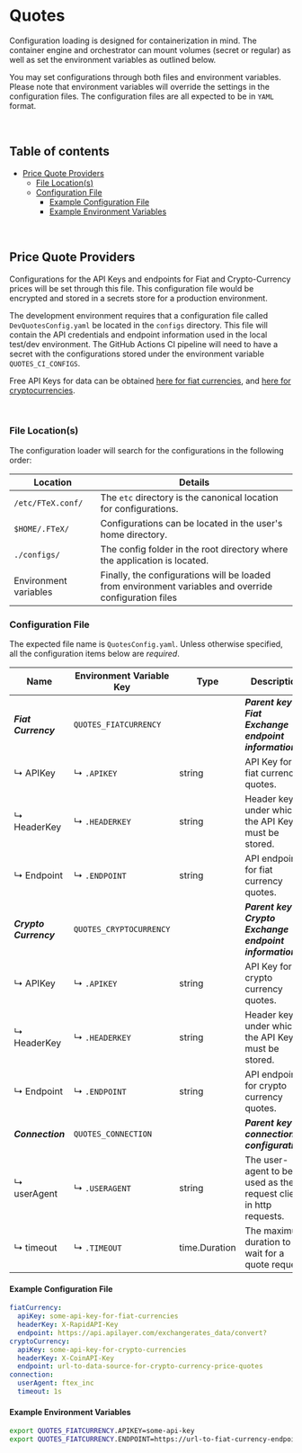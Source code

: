 # Quotes

Configuration loading is designed for containerization in mind. The container engine and orchestrator can mount volumes
(secret or regular) as well as set the environment variables as outlined below.

You may set configurations through both files and environment variables. Please note that environment variables will
override the settings in the configuration files. The configuration files are all expected to be in `YAML` format.

<br/>

## Table of contents

- [Price Quote Providers](#price-quote-providers)
    - [File Location(s)](#file-locations)
    - [Configuration File](#configuration-file)
        - [Example Configuration File](#example-configuration-file)
        - [Example Environment Variables](#example-environment-variables)

<br/>

## Price Quote Providers

Configurations for the API Keys and endpoints for Fiat and Crypto-Currency prices will be set through this file. This
configuration file would be encrypted and stored in a secrets store for a production environment.

The development environment requires that a configuration file called `DevQuotesConfig.yaml` be located in the `configs` directory.
This file will contain the API credentials and endpoint information used in the local test/dev environment. The GitHub Actions CI
pipeline will need to have a secret with the configurations stored under the environment variable `QUOTES_CI_CONFIGS`.

Free API Keys for data can be obtained [here for fiat currencies](https://rapidapi.com/principalapis/api/currency-conversion-and-exchange-rates), and
[here for cryptocurrencies](https://www.coinapi.io/pricing?apikey).

<br/>

### File Location(s)

The configuration loader will search for the configurations in the following order:

| Location              | Details                                                                                                |
|-----------------------|--------------------------------------------------------------------------------------------------------|
| `/etc/FTeX.conf/`     | The `etc` directory is the canonical location for configurations.                                      |
| `$HOME/.FTeX/`        | Configurations can be located in the user's home directory.                                            |
| `./configs/`          | The config folder in the root directory where the application is located.                              |
| Environment variables | Finally, the configurations will be loaded from environment variables and override configuration files |

### Configuration File

The expected file name is `QuotesConfig.yaml`. Unless otherwise specified, all the configuration items below are _required_.

| Name                  | Environment Variable Key | Type          | Description                                                       |
|-----------------------|--------------------------|---------------|-------------------------------------------------------------------|
| **_Fiat Currency_**   | `QUOTES_FIATCURRENCY`    |               | **_Parent key for Fiat Exchange endpoint information._**          |
| ↳ APIKey              | ↳ `.APIKEY`              | string        | API Key for fiat currency quotes.                                 |
| ↳ HeaderKey           | ↳ `.HEADERKEY`           | string        | Header key under which the API Key must be stored.                |
| ↳ Endpoint            | ↳ `.ENDPOINT`            | string        | API endpoint for fiat currency quotes.                            |
| **_Crypto Currency_** | `QUOTES_CRYPTOCURRENCY`  |               | **_Parent key for Crypto Exchange endpoint information._**        |
| ↳ APIKey              | ↳ `.APIKEY`              | string        | API Key for crypto currency quotes.                               |
| ↳ HeaderKey           | ↳ `.HEADERKEY`           | string        | Header key under which the API Key must be stored.                |
| ↳ Endpoint            | ↳ `.ENDPOINT`            | string        | API endpoint for crypto currency quotes.                          |
| **_Connection_**      | `QUOTES_CONNECTION`      |               | **_Parent key for connection configuration._**                    |
| ↳ userAgent           | ↳ `.USERAGENT`           | string        | The user-agent to be used as the request client in http requests. |
| ↳ timeout             | ↳ `.TIMEOUT`             | time.Duration | The maximum duration to wait for a quote request.                 |

#### Example Configuration File

```yaml
fiatCurrency:
  apiKey: some-api-key-for-fiat-currencies
  headerKey: X-RapidAPI-Key
  endpoint: https://api.apilayer.com/exchangerates_data/convert?
cryptoCurrency:
  apiKey: some-api-key-for-crypto-currencies
  headerKey: X-CoinAPI-Key
  endpoint: url-to-data-source-for-crypto-currency-price-quotes
connection:
  userAgent: ftex_inc
  timeout: 1s

```

#### Example Environment Variables

```bash
export QUOTES_FIATCURRENCY.APIKEY=some-api-key
export QUOTES_FIATCURRENCY.ENDPOINT=https://url-to-fiat-currency-endpoint
```

